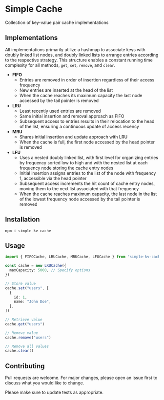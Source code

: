 # Simple Cache

Collection of key-value pair cache implementations

## Implementations

All implementations primarily utilize a hashmap to associate keys with doubly linked list nodes, and doubly linked lists to arrange entries according to the respective strategy. This structure enables a constant running time complexity for all methods, `get`, `set`, `remove`, and `clear`.

- **FIFO**
  - Entries are removed in order of insertion regardless of their access frequency
  - New entries are inserted at the head of the list
  - When the cache reaches its maximum capacity the last node accessed by the tail pointer is removed
- **LRU**
  - Least recently used entries are removed
  - Same initial insertion and removal approach as FIFO
  - Subsequent access to entries results in their relocation to the head of the list, ensuring a continuous update of access recency
- **MRU**
  - Shares initial insertion and update approach with LRU
  - When the cache is full, the first node accessed by the head pointer is removed
- **LFU**
  - Uses a nested doubly linked list, with first level for organizing entries by frequency sorted low to high and with the nested list at each frequency node storing the cache entry nodes
  - Initial insertion assigns entries to the list of the node with frequency 1, accessible via the head pointer
  - Subsequent access increments the hit count of cache entry nodes, moving them to the next list associated with that frequency
  - When the cache reaches maximum capacity, the last node in the list of the lowest frequency node accessed by the tail pointer is removed

## Installation

```
npm i simple-kv-cache
```

## Usage

```ts
import { FIFOCache, LRUCache, MRUCache, LFUCache } from "simple-kv-cache"

const cache = new LRUCache({
  maxCapacity: 5000, // Specify options
})

// Store value
cache.set("users", [
  {
    id: 1,
    name: "John Doe",
  },
])

// Retrieve value
cache.get("users")

// Remove value
cache.remove("users")

// Remove all values
cache.clear()
```

## Contributing

Pull requests are welcome. For major changes, please open an issue first to discuss what you would like to change.

Please make sure to update tests as appropriate.
